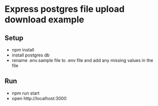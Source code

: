 # Express postgres file upload download example

## Setup
* npm install
* install postgres db
* rename .env.sample file to .env file and add any missing values in the file

## Run
* npm run start
* open http://localhost:3000
